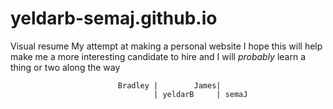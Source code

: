 # yeldarb-semaj.github.io
Visual resume
    My attempt at making a personal website
    I hope this will help make me a more interesting candidate to hire
        and I will *probably* learn a thing or two along the way

                            Bradley |        James|
                                    | yeldarB     | semaJ